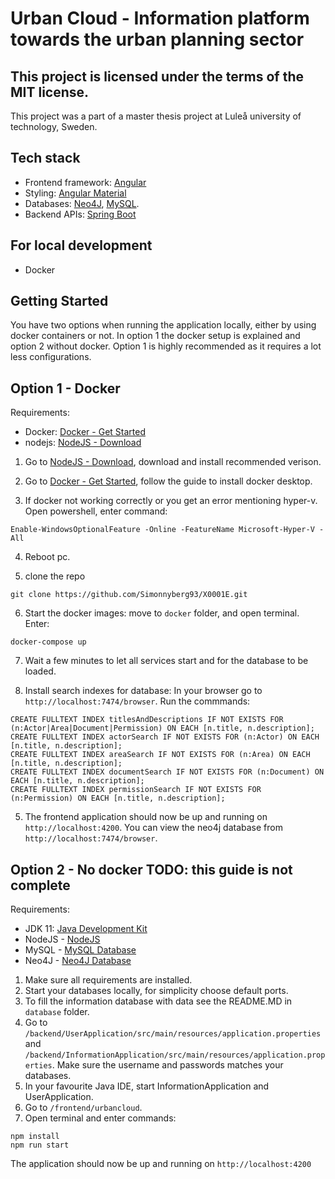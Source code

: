 # Urban Cloud - Information platform towards the urban planning sector

## This project is licensed under the terms of the MIT license.

This project was a part of a master thesis project at Luleå university of technology, Sweden.

## Tech stack

- Frontend framework: [Angular](http://angular.io)
- Styling: [Angular Material](https://material.angular.io/)
- Databases: [Neo4J](https://neo4j.com/), [MySQL](https://www.mysql.com/).
- Backend APIs: [Spring Boot](https://spring.io/projects/spring-boot/)

## For local development

- Docker

## Getting Started

You have two options when running the application locally, either by using docker containers or not. In option 1 the docker setup is explained and option 2 without docker. Option 1 is highly recommended as it requires a lot less configurations.

## Option 1 - Docker

Requirements:

- Docker: [Docker - Get Started](https://www.docker.com/get-started/)
- nodejs: [NodeJS - Download](https://nodejs.org/en/dowload/)

1. Go to [NodeJS - Download](https://nodejs.org/en/dowload/), download and install recommended verison.

2. Go to [Docker - Get Started](https://www.docker.com/get-started/), follow the guide to install docker desktop.

3. If docker not working correctly or you get an error mentioning hyper-v. Open powershell, enter command:

```
Enable-WindowsOptionalFeature -Online -FeatureName Microsoft-Hyper-V -All
```
4. Reboot pc.

5. clone the repo

```
git clone https://github.com/Simonnyberg93/X0001E.git
```

6. Start the docker images: move to `docker` folder, and open terminal.
   Enter:

```
docker-compose up
```

7. Wait a few minutes to let all services start and for the database to be loaded.

8. Install search indexes for database: In your browser go to `http://localhost:7474/browser`. Run the commmands:

```cypher
CREATE FULLTEXT INDEX titlesAndDescriptions IF NOT EXISTS FOR (n:Actor|Area|Document|Permission) ON EACH [n.title, n.description];
CREATE FULLTEXT INDEX actorSearch IF NOT EXISTS FOR (n:Actor) ON EACH [n.title, n.description];
CREATE FULLTEXT INDEX areaSearch IF NOT EXISTS FOR (n:Area) ON EACH [n.title, n.description];
CREATE FULLTEXT INDEX documentSearch IF NOT EXISTS FOR (n:Document) ON EACH [n.title, n.description];
CREATE FULLTEXT INDEX permissionSearch IF NOT EXISTS FOR (n:Permission) ON EACH [n.title, n.description];
```

5. The frontend application should now be up and running on `http://localhost:4200`. You can view the neo4j database from `http://localhost:7474/browser`.

## Option 2 - No docker TODO: this guide is not complete

Requirements:

- JDK 11: [Java Development Kit](https://www.oracle.com/se/java/technologies/javase/jdk11-archive-downloads.html)
- NodeJS - [NodeJS](https://nodejs.org/en/)
- MySQL - [MySQL Database](https://dev.mysql.com/downloads/installer/)
- Neo4J - [Neo4J Database](https://neo4j.com)

1. Make sure all requirements are installed.
2. Start your databases locally, for simplicity choose default ports.
3. To fill the information database with data see the README.MD in `database` folder.
4. Go to `/backend/UserApplication/src/main/resources/application.properties` and `/backend/InformationApplication/src/main/resources/application.properties`. Make sure the username and passwords matches your databases.
5. In your favourite Java IDE, start InformationApplication and UserApplication.
6. Go to `/frontend/urbancloud`.
7. Open terminal and enter commands:

```
npm install
npm run start
```

The application should now be up and running on `http://localhost:4200`
